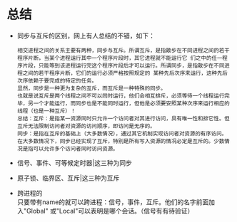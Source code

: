 # 总结  
- 同步与互斥的区别，网上有人总结的不错，如下：  
    
      相交进程之间的关系主要有两种，同步与互斥。所谓互斥，是指散步在不同进程之间的若干程序片断，当某个进程运行其中一个程序片段时，其它进程就不能运行它 们之中的任一程序片段，只能等到该进程运行完这个程序片段后才可以运行。所谓同步，是指散步在不同进程之间的若干程序片断，它们的运行必须严格按照规定的 某种先后次序来运行，这种先后次序依赖于要完成的特定的任务。  
      显然，同步是一种更为复杂的互斥，而互斥是一种特殊的同步。  
      也就是说互斥是两个线程之间不可以同时运行，他们会相互排斥，必须等待一个线程运行完毕，另一个才能运行，而同步也是不能同时运行，但他是必须要安照某种次序来运行相应的线程（也是一种互斥）！  
      总结：互斥：是指某一资源同时只允许一个访问者对其进行访问，具有唯一性和排它性。但互斥无法限制访问者对资源的访问顺序，即访问是无序的。  
      同步：是指在互斥的基础上（大多数情况），通过其它机制实现访问者对资源的有序访问。在大多数情况下，同步已经实现了互斥，特别是所有写入资源的情况必定是互斥的。少数情况是指可以允许多个访问者同时访问资源。  

- 信号、事件、可等候定时器|这三种为同步  
- 原子锁、临界区、互斥|这三种为互斥  

- 跨进程的  
      只要带有name的就可以跨进程：信号，事件，互斥。他们的名字前面加入"Global\" 或"Local\"可以表明是哪个会话。（信号有有待验证）
